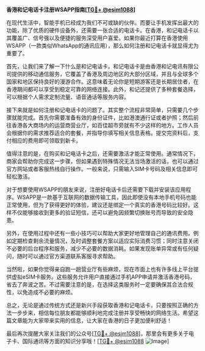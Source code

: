 **香港和记电话卡注册WSAPP指南[[TG💪+ @esim1088](https://t.me/s/esim1088)]**

在现代生活中，智能手机已经成为我们不可或缺的伙伴。而要让手机发挥出最大的功能，除了优质的硬件设备外，还需要一张合适的电话卡。在香港，和记电话卡以其覆盖广、信号强以及便捷的服务深受用户喜爱。如果你最近打算在香港使用WSAPP（一款类似WhatsApp的通讯应用），那么如何注册和记电话卡就显得尤为重要了。

首先，让我们来了解一下什么是和记电话卡。和记电话卡是由香港和记电讯有限公司提供的移动通信服务，它覆盖了香港及周边地区的大部分区域，并且与全球多个国家和地区保持良好的漫游合作。这意味着无论你是短期游客还是长期居住者，在香港期间都可以享受到稳定可靠的网络连接。此外，和记还提供了多种套餐选择，可以根据个人需求定制流量、语音通话等服务内容。

接下来就是如何注册和记电话卡的问题了。其实整个流程非常简单，只需要几个步骤就能完成。首先你需要准备有效的身份证件，比如港澳通行证或者护照；然后前往香港各大商场内的运营商营业厅，如百佳超市旁就有不少这样的地方。工作人员会根据你的需求推荐适合的套餐，并指导你填写相关信息表格。提交完资料后，支付相应的费用即可领取到新卡。

值得注意的是，在购买和记电话卡之后，还需要激活才能正常使用。通常情况下，商家会帮助你完成这一步骤，但如果遇到特殊情况无法当场激活的话，也可以通过官方网站或者客服热线自行操作。一般来说，只需输入SIM卡号码及相关信息即可轻松激活。

对于想要使用WSAPP的朋友来说，注册好电话卡后还需要下载并安装该应用程序。WSAPP是一款基于互联网的数据传输工具，因此即使没有本地手机号码也能正常使用，但为了获得更好的体验，建议还是绑定一个真实的香港号码比较好。这样不仅能够接收到更多的验证短信，还可以避免因频繁切换账号而导致的安全隐患。

另外，在使用过程中还有一些小技巧可以帮助大家更好地管理自己的通讯费用。例如定期检查剩余流量情况，及时调整套餐方案以适应实际消费习惯；同时注意关闭不必要的后台程序和服务，减少不必要的数据消耗。如果发现账单异常或有任何疑问，随时可以通过官方渠道联系客服寻求帮助。

当然啦，如果你觉得亲自跑一趟营业厅有些麻烦，现在市面上也有许多线上平台提供虚拟eSIM卡服务。这些服务允许用户直接通过手机APP申请并激活香港号码，省去了奔波之苦。不过需要注意的是，在选择这类服务时一定要确保其合法合规性，以免造成不必要的麻烦。

总之，无论是通过传统方式还是新兴手段获取香港和记电话卡，只要按照正确的方法一步步来，相信每位朋友都能够顺利地完成注册并享受畅快的网络生活。希望这篇文章能为大家带来实用的信息，让大家在香港的日子更加便利舒适！

最后再次提醒大家关注我们的公众号[[TG💪+ @esim1088](https://t.me/s/esim1088)]，那里会有更多关于电子卡、国际通讯等方面的知识分享哦！[[TG💪+ @esim1088](https://t.me/s/esim1088) ![Image](https://i.postimg.cc/4NQfJmqS/Snipaste-2025-05-13-00-14-12.png)]